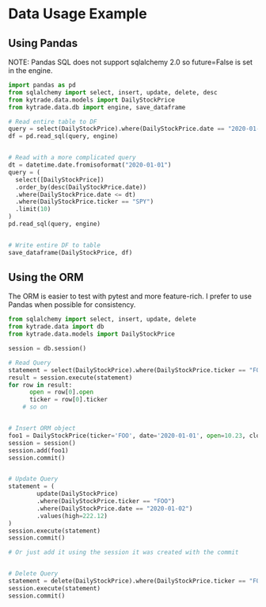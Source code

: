 # Data Usage Example

## Using Pandas

NOTE: Pandas SQL does not support sqlalchemy 2.0 so future=False is set in the engine.

```python
import pandas as pd
from sqlalchemy import select, insert, update, delete, desc
from kytrade.data.models import DailyStockPrice
from kytrade.data.db import engine, save_dataframe

# Read entire table to DF
query = select(DailyStockPrice).where(DailyStockPrice.date == "2020-01-01")
df = pd.read_sql(query, engine)


# Read with a more complicated query
dt = datetime.date.fromisoformat("2020-01-01")
query = (
  select([DailyStockPrice])
  .order_by(desc(DailyStockPrice.date))
  .where(DailyStockPrice.date <= dt)
  .where(DailyStockPrice.ticker == "SPY")
  .limit(10)
)
pd.read_sql(query, engine)


# Write entire DF to table
save_dataframe(DailyStockPrice, df)

```


## Using the ORM

The ORM is easier to test with pytest and more feature-rich.
I prefer to use Pandas when possible for consistency.

```python
from sqlalchemy import select, insert, update, delete
from kytrade.data import db
from kytrade.data.models import DailyStockPrice

session = db.session()

# Read Query
statement = select(DailyStockPrice).where(DailyStockPrice.ticker == "FOO")
result = session.execute(statement)
for row in result:
 	  open = row[0].open
	  ticker = row[0].ticker
    # so on


# Insert ORM object
foo1 = DailyStockPrice(ticker='FOO', date='2020-01-01', open=10.23, close=12.23, low=10.11, high=13.44, volume=1234)
session = session()
session.add(foo1)
session.commit()


# Update Query
statement = (
		update(DailyStockPrice)
		.where(DailyStockPrice.ticker == "FOO")
		.where(DailyStockPrice.date == "2020-01-02")
		.values(high=222.12)
)
session.execute(statement)
session.commit()

# Or just add it using the session it was created with the commit


# Delete Query
statement = delete(DailyStockPrice).where(DailyStockPrice.ticker == "FOO")
session.execute(statement)
session.commit()
```
